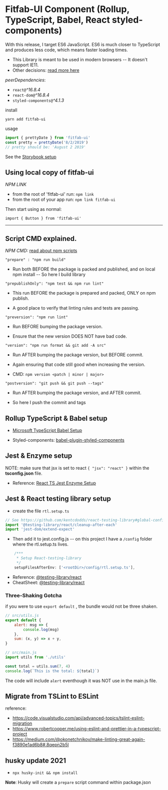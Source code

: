 # Fitfab-UI Component (Rollup, TypeScript, Babel, React styled-components)

With this release, I target ES6 JavaScript. ES6 is much closer to TypeScript and produces less code, which means faster loading times.

-   This Library is meant to be used in modern browsers -- It doesn't support IE11.
-   Other decisions: [read more here](./DECISIONS.md)

_peerDependencies_:

-   `react@`_^16.8.4_
-   `react-dom@`_^16.8.4_
-   `styled-components@`_^4.1.3_

install

`yarn add fitfab-ui`

usage

```js
import { prettyDate } from 'fitfab-ui'
const pretty = prettyDate('8/2/2019')
// pretty should be: 'August 2 2019'
```

See the [Storybook setup](./STORYBOOK_SETUP.md)

## Using local copy of fitfab-ui

_NPM LINK_

-   from the root of 'fitfab-ui' run: `npm link`
-   from the root of your app run: `npm link fitfab-ui`

Then start using as normal:

`import { Button } from 'fitfab-ui'`

---

## Script CMD explained.

_NPM CMD:_ [read about npm scripts](https://docs.npmjs.com/misc/scripts)

`"prepare" : "npm run build"`

-   Run both BEFORE the package is packed and published, and on local npm install -- So here I build library

`"prepublishOnly": "npm test && npm run lint"`

-   This run BEFORE the package is prepared and packed, ONLY on npm publish.

-   A good place to verify that linting rules and tests are passing.

`"preversion": "npm run lint"`

-   Run BEFORE bumping the package version.

-   Ensure that the new version DOES NOT have bad code.

`"version": "npm run format && git add -A src"`

-   Run AFTER bumping the package version, but BEFORE commit.

-   Again ensuring that code still good when increasing the version.
-   CMD: `npm version <patch | minor | major>`

`"postversion": "git push && git push --tags"`

-   Run AFTER bumping the package version, and AFTER commit.

-   So here I push the commit and tags

## Rollup TypeScript & Babel setup

-   [Microsoft TypeScript Babel Setup](https://github.com/microsoft/TypeScript-Babel-Starter)

-   Styled-components: [babel-plugin-styled-components](https://www.styled-components.com/docs/tooling#usage)

## Jest & Enzyme setup

NOTE: make sure that jsx is set to react `{ "jsx": "react" }` within the **tsconfig.json** file.

-   Reference: [React TS Jest Enzyme Setup](https://github.com/cedrickchee/react-typescript-jest-enzyme-testing)

## Jest & React testing library setup

-   create the file `rtl.setup.ts`

```ts
// See https://github.com/kentcdodds/react-testing-library#global-config
import '@testing-library/react/cleanup-after-each'
import 'jest-dom/extend-expect'
```

-   Then add it to jest.config.js -- on this project I have a `/config` folder where the rtl.setup.ts lives.

```ts
    /***
     * Setup React-testing-library
     */
    setupFilesAfterEnv: ['<rootDir>/config/rtl.setup.ts'],
```

-   Reference: [@testing-library/react](https://testing-library.com/docs/react-testing-library/intro)
-   CheatSheet: [@testing-library/react](https://testing-library.com/docs/react-testing-library/cheatsheet)

### Three-Shaking Gotcha

if you were to use `export default` , the bundle would not be three shaken.

```js
// src/utils.js
export default {
    alert: msg => {
        console.log(msg)
    },
    sum: (x, y) => x + y,
}

// src/main.js
import utils from './utils'

const total = utils.sum(7, 4)
console.log(`This is the total: ${total}`)
```

The code will include `alert` eventhough it was NOT use in the main.js file.

## Migrate from TSLint to ESLint

reference:

-   https://code.visualstudio.com/api/advanced-topics/tslint-eslint-migration
-   https://www.robertcooper.me/using-eslint-and-prettier-in-a-typescript-project
-   https://medium.com/@okonetchnikov/make-linting-great-again-f3890e1ad6b8#.8qepn2b5l

## husky update 2021

-   `npx husky-init && npm install`

**Note**: Husky will create a `prepare` script command within package.json
